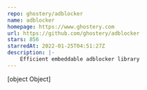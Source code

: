 ```yaml
---
repo: ghostery/adblocker
name: adblocker
homepage: https://www.ghostery.com
url: https://github.com/ghostery/adblocker
stars: 856
starredAt: 2022-01-25T04:51:27Z
description: |-
    Efficient embeddable adblocker library
---
```


[object Object]
